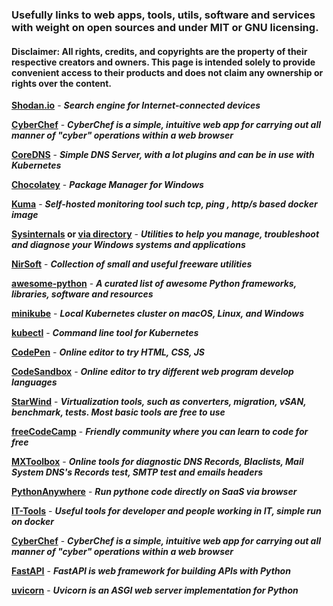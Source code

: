 ### Usefully links to web apps, tools, utils, software and services with weight on open sources and under MIT or GNU licensing.

#### **Disclaimer:** All rights, credits, and copyrights are the property of their respective creators and owners. This page is intended solely to provide convenient access to their products and does not claim any ownership or rights over the content.

**[Shodan.io](https://www.shodan.io/)** - ***Search engine for Internet-connected devices***

**[CyberChef](https://github.com/gchq/CyberChef)** - ***CyberChef is a simple, intuitive web app for carrying out all manner of "cyber" operations within a web browser***

**[CoreDNS](https://coredns.io/)** - ***Simple DNS Server, with a lot plugins and can be in use with Kubernetes***

**[Chocolatey](https://chocolatey.org/)** - ***Package Manager for Windows***

**[Kuma](https://uptime.kuma.pet/)** - ***Self-hosted monitoring tool such tcp, ping , http/s based docker image***

**[Sysinternals](https://live.sysinternals.com/) or [via directory](\\live.sysinternals.com\tools)** - ***Utilities to help you manage, troubleshoot and diagnose your Windows systems and applications***

**[NirSoft](https://www.nirsoft.net/)** - ***Collection of small and useful freeware utilities***

**[awesome-python](https://github.com/vinta/awesome-python)** - ***A curated list of awesome Python frameworks, libraries, software and resources***

**[minikube](https://minikube.sigs.k8s.io/docs/)** - ***Local Kubernetes cluster on macOS, Linux, and Windows***

**[kubectl](https://kubernetes.io/docs/reference/kubectl/)** - ***Command line tool for Kubernetes***

**[CodePen](https://codepen.io/)** - ***Online editor to try HTML, CSS, JS***

**[CodeSandbox](https://codesandbox.io/)** - ***Online editor to try different web program develop languages***

**[StarWind](https://www.starwindsoftware.com/)** - ***Virtualization tools, such as converters, migration, vSAN, benchmark, tests. Most basic tools are free to use***

**[freeCodeCamp](https://github.com/freeCodeCamp/freeCodeCamp)** - ***Friendly community where you can learn to code for free***

**[MXToolbox](https://mxtoolbox.com/)** - ***Online tools for diagnostic DNS Records, Blaclists, Mail System DNS's Records test, SMTP test and emails headers***

**[PythonAnywhere](https://www.pythonanywhere.com/)** - ***Run pythone code directly on SaaS via browser***

**[IT-Tools](https://github.com/CorentinTh/it-tools)** - ***Useful tools for developer and people working in IT, simple run on docker***

**[CyberChef](https://github.com/gchq/CyberChef)** - ***CyberChef is a simple, intuitive web app for carrying out all manner of "cyber" operations within a web browser***

**[FastAPI](https://fastapi.tiangolo.com/)** - ***FastAPI is web framework for building APIs with Python***

**[uvicorn](https://www.uvicorn.org/)** - ***Uvicorn is an ASGI web server implementation for Python***